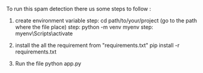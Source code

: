 To run this spam detection there us some steps to follow :
1. create environment variable
 step:  cd path/to/your/project (go to the path where the file place)
 step:  python -m venv myenv
 step: myenv\Scripts\activate
2. install the all the requirement from "requirements.txt"
   pip install -r requirements.txt

3. Run the file
    python app.py
